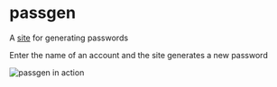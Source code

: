 # passgen
A [site](https://subotnil.github.io/passgen/) for generating passwords

Enter the name of an account and the site generates a new password

![passgen in action](/images/screenshot.png)
